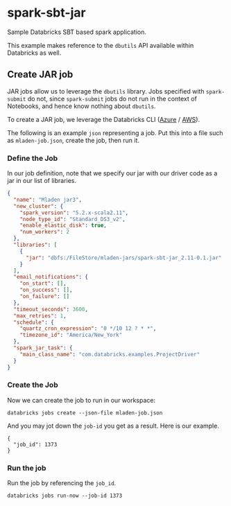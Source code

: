 # spark-sbt-jar
Sample Databricks SBT based spark application.

This example makes reference to the `dbutils` API available within Databricks
as well.

## Create JAR job

JAR jobs allow us to leverage the `dbutils` library. Jobs specified with
`spark-submit` do not, since `spark-submit` jobs do not run in the context
of Notebooks, and hence know nothing about `dbutils`.

To create a JAR job, we leverage the Databricks CLI
([Azure](https://docs.azuredatabricks.net/user-guide/dev-tools/databricks-cli.html#id1)
/ [AWS](https://docs.databricks.com/user-guide/dev-tools/index.html)).

The following is an example `json` representing a job.  Put this into a file
such as `mladen-job.json`, create the job, then run it.

### Define the Job

In our job definition, note that we specify our jar with our driver code as
a jar in our list of libraries.

```json
{
  "name": "Mladen jar3",
  "new_cluster": {
    "spark_version": "5.2.x-scala2.11",
    "node_type_id": "Standard_DS3_v2",
    "enable_elastic_disk": true,
    "num_workers": 2
  },
  "libraries": [
    {
      "jar": "dbfs:/FileStore/mladen-jars/spark-sbt-jar_2.11-0.1.jar"
    }
  ],
  "email_notifications": {
    "on_start": [],
    "on_success": [],
    "on_failure": []
  },
  "timeout_seconds": 3600,
  "max_retries": 1,
  "schedule": {
    "quartz_cron_expression": "0 */10 12 ? * *",
    "timezone_id": "America/New_York"
  },
  "spark_jar_task": {
    "main_class_name": "com.databricks.examples.ProjectDriver"
  }
}
```

### Create the Job

Now we can create the job to run in our workspace:

```
databricks jobs create --json-file mladen-job.json
```

And you may jot down the `job-id` you get as a result. Here is our example.

```
{
  "job_id": 1373
}
```

### Run the job

Run the job by referencing the `job_id`.

```
databricks jobs run-now --job-id 1373
```
